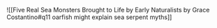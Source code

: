 ![[Five Real Sea Monsters Brought to Life by Early Naturalists by Grace Costantino#q11 oarfish might explain sea serpent myths]]